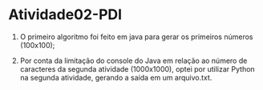 # Atividade02-PDI

1. O primeiro algoritmo foi feito em java para gerar os primeiros números (100x100);

2. Por conta da limitação do console do Java em relação ao número de caracteres da segunda atividade (1000x1000), optei por utilizar Python na segunda atividade, gerando a saída em um arquivo.txt.

